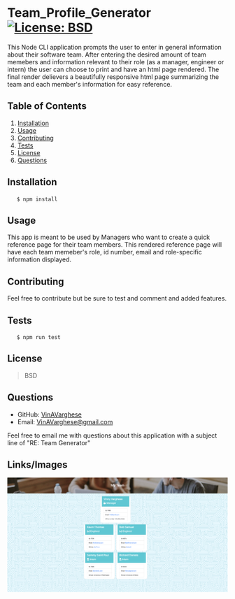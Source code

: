 # Team_Profile_Generator [![License: BSD](https://img.shields.io/badge/License-BSD%203--Clause-blue.svg)](https://opensource.org/licenses/BSD-3-Clause)
  This Node CLI application prompts the user to enter in general information about their software team. After entering the desired amount of team memebers and information relevant to their role (as a manager, engineer or intern) the user can choose to print and have an html page rendered. The final render delievers a beautifully responsive html page summarizing the team and each member's information for easy reference. 
  ## Table of Contents
  1. [Installation](#Installation)
  2. [Usage](#Usage)
  3. [Contributing](#Contributing)
  4. [Tests](#Tests)
  5. [License](#License)
  6. [Questions](#Questions)
  ## Installation
       $ npm install 
  ## Usage
  This app is meant to be used by Managers who want to create a quick reference page for their team members. This rendered reference page will have each team memeber's role, id number, email and role-specific information displayed.
  ## Contributing
  Feel free to contribute but be sure to test and comment and added features.
  ## Tests
       $ npm run test
  ## License
  >BSD 
  ## Questions

  * GitHub: [VinAVarghese](https://github.com/VinAVarghese)
  * Email: [VinAVarghese@gmail.com](mailto:VinAVarghese@gmail.com)
  
  Feel free to email me with questions about this application with a subject line of "RE: Team Generator"
  ## Links/Images
  ![Screenshot](screenshot.png)
